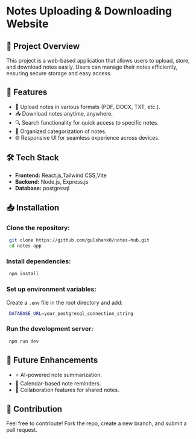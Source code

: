 # Notes Uploading & Downloading Website

## 📌 Project Overview
This project is a web-based application that allows users to upload, store, and download notes easily. Users can manage their notes efficiently, ensuring secure storage and easy access.

## 🚀 Features
- 📂 Upload notes in various formats (PDF, DOCX, TXT, etc.).
- 📥 Download notes anytime, anywhere.
- 🔍 Search functionality for quick access to specific notes.
- 📜 Organized categorization of notes.
- 🌐 Responsive UI for seamless experience across devices.

## 🛠️ Tech Stack
- **Frontend:** React.js,Tailwind CSS,Vite
- **Backend:** Node.js, Express.js
- **Database:** postgresql

## 📥 Installation

### Clone the repository:
```sh
 git clone https://github.com/gulshank0/notes-hub.git
 cd notes-app
```

### Install dependencies:
```sh
 npm install  
```

### Set up environment variables:
Create a `.env` file in the root directory and add:
```sh
 DATABASE_URL=your_postgresql_connection_string
```

### Run the development server:
```sh
 npm run dev  
```

## 📌 Future Enhancements
- ⭐ AI-powered note summarization.
- 📅 Calendar-based note reminders.
- 👥 Collaboration features for shared notes.

## 🤝 Contribution
Feel free to contribute! Fork the repo, create a new branch, and submit a pull request.



